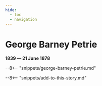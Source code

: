 ```yaml
---
hide:
  - toc
  - navigation 
---
```


# George Barney Petrie

**1839 — 21 June 1878**


--8<-- "snippets/george-barney-petrie.md"

--8<-- "snippets/add-to-this-story.md"